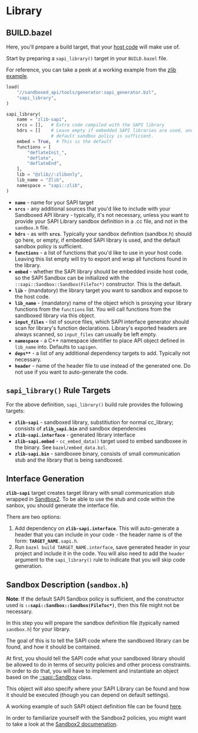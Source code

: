 # Library


## BUILD.bazel

Here, you'll prepare a build target, that your [host code](host-code.md)
will make use of.

Start by preparing a `sapi_library()` target in your `BUILD.bazel`
file.

For reference, you can take a peek at a working example from the
[zlib example](../examples/zlib/BUILD.bazel).

```python
load(
    "//sandboxed_api/tools/generator:sapi_generator.bzl",
    "sapi_library",
)

sapi_library(
    name = "zlib-sapi",
    srcs = [],   # Extra code compiled with the SAPI library
    hdrs = []    # Leave empty if embedded SAPI libraries are used, and the
                 # default sandbox policy is sufficient.
    embed = True,  # This is the default
    functions = [
        "deflateInit_",
        "deflate",
        "deflateEnd",
    ],
    lib = "@zlib//:zlibonly",
    lib_name = "Zlib",
    namespace = "sapi::zlib",
)
```

* **`name`** - name for your SAPI target
* **`srcs`** - any additional sources that you'd like to include with your
  Sandboxed API library - typically, it's not necessary, unless you want to
  provide your SAPI Library sandbox definition in a .cc file, and not in the
  `sandbox.h` file.
* **`hdrs`** - as with **`srcs`**. Typically your sandbox definition (sandbox.h)
  should go here, or empty, if embedded SAPI library is used, and the default
    sandbox policy is sufficient.
* **`functions`** - a list of functions that you'd like to use in your host
  code. Leaving this list empty will try to export and wrap all functions found
  in the library.
* **`embed`** - whether the SAPI library should be embedded inside host code,
  so the SAPI Sandbox can be initialized with the
  `::sapi::Sandbox::Sandbox(FileToc*)` constructor. This is the default.
* **`lib`** - (mandatory) the library target you want to sandbox and expose to
    the host code.
* **`lib_name`** - (mandatory) name of the object which is proxying your library
  functions from the `functions` list. You will call functions from the
  sandboxed library via this object.
* **`input_files`** - list of source files, which SAPI interface generator
  should scan for library's function declarations. Library's exported headers
  are always scanned, so `input_files` can usually be left empty.
* **`namespace`** - a C++ namespace identifier to place API object defined in
  `lib_name` into. Defaults to `sapigen`.
* **`deps**`** - a list of any additional dependency targets to add. Typically
  not necessary.
* **`header`** - name of the header file to use instead of the generated one.
  Do not use if you want to auto-generate the code.


## `sapi_library()` Rule Targets

For the above definition, `sapi_library()` build rule provides the following
targets:

* **`zlib-sapi`** - sandboxed library, substitiution for normal cc_library;
    consists of **`zlib_sapi.bin`** and sandbox dependencies
* **`zlib-sapi.interface`** - generated library interface
* **`zlib-sapi.embed`** - `cc_embed_data()` target used to embed sandboxee in
  the binary. See `bazel/embed_data.bzl`.
* **`zlib-sapi.bin`** - sandboxee binary, consists of small communication stub
  and the library that is being sandboxed.


## Interface Generation

__`zlib-sapi`__ target creates target library with small communication stub
wrapped in [Sandbox2](../sandbox2/README.md). To be able to use the stub and
code within the sanbox, you should generate the interface file.

There are two options:

1.  Add dependency on __`zlib-sapi.interface`__. This will auto-generate a
    header that you can include in your code - the header name is of the form:
    __`TARGET_NAME`__`.sapi.h`.
2.  Run `bazel build TARGET_NAME.interface`, save generated header in your
    project and include it in the code. You will also need to add the `header`
    argument to the `sapi_library()` rule to indicate that you will skip code
    generation.


## Sandbox Description (`sandbox.h`)

**Note**: If the default SAPI Sandbox policy is sufficient, and the constructor
used is **`::sapi::Sandbox::Sandbox(FileToc*)`**, then this file might not be
necessary.

In this step you will prepare the sandbox definition file (typically named
`sandbox.h`) for your library.

The goal of this is to tell the SAPI code where the sandboxed library can be
found, and how it should be contained.

At first, you should tell the SAPI code what your sandboxed library should be
allowed to do in terms of security policies and other process constraints. In
order to do that, you will have to implement and instantiate an object based on
the [::sapi::Sandbox](../sandbox.h) class.

This object will also specify where your SAPI Library can be found
and how it should be executed (though you can depend on default settings).

A working example of such SAPI object definition file can be found
[here](../examples/sum/lib/sandbox.h).

In order to familiarize yourself with the Sandbox2 policies, you might want to
take a look at the [Sandbox2 documenation](../sandbox2/README.md).
